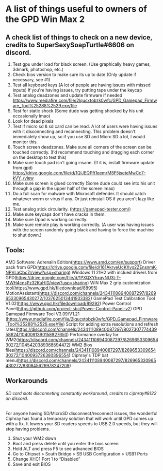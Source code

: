 # A list of things useful to owners of the GPD Win Max 2

## A check list of things to check on a new device, credits to SuperSexySoapTurtle#6606 on discord.
1. Test gpu under load for black screen. (Use graphically heavy games, 3dmark, photoshop, etc.)
2. Check bios version to make sure its up to date (Only update if necessary, see #1)
3. Test all keyboard keys (A lot of people are having issues with missed inputs) If you're having issues, try putting tape under the keycap
4. Test analog deadzones and update firmware if needed
https://www.mediafire.com/file/2lqucxtobzk0wfc/GPD_Gamepad_Firmware_Tool%25288%2529.exe/file
5. Test for static shock (Some dude was getting shocked by his unit occasionally lmao)
6. Look for dead pixels
7. Test if micro sd & sd card can be read. A lot of users were having issues with it disconnecting and reconnecting. This problem doesn't immediately show up, so if you use  SD and Micro SD a lot, I would monitor this.
8. Touch screen deadzones. Make sure all corners of the screen can be touched correctly. (I'd recommend touching and dragging each corner on the desktop to test this)
9. Make sure touch pad isn't going insane. (If it is, install firmware update from gpd) https://drive.google.com/file/d/1QlJEQPft1qemrM8F5jseteMwCc7-kVY_/view
10. Make sure screen is glued correctly (Some dude could see into his unit through a gap in the upper half of the screen lmao)
11. Do a full scan for malware with Microsoft defender. It should catch whatever worm or virus if any. Or just reinstall OS if you aren't lazy like me. 
12. Test analog stick circularity. (https://gamepad-tester.com/)
13. Make sure keycaps don't have cracks in them.
14. Make sure Dpad is working correctly.
15. Make sure remote play is working correctly. (A user was having issues with the screen randomly going black and having to force the machine to shut down.)

## Tools:
AMD Software: Adrenalin Edition(https://www.amd.com/en/support)
Driver pack from GPD(https://drive.google.com/file/d/161AkrveUcKXvo2ZEnsnmK-NPVLaCbc7r/view?usp=sharing)
Windows 11 21H2 with inclued drivers from GPD(https://drive.google.com/file/d/1PXQXYhxqyNU3t-T-MWH4cnsPz32KuHID/view?usp=sharing)
WIN Max 2 grip customization tool(https://www.gpd.hk/filedownload/88995)
MotionAssistant(https://discord.com/channels/243411108940087297/826965330965430272/1037625013441933382)
GamePad Test Calibration Tool V1.02(https://www.gpd.hk/filedownload/89292)
Power Control Panel(https://github.com/project-sbc/Power-Control-Panel-v2)
GPD Gamepad Firmware Tool V3.09/V1.21 (https://www.mediafire.com/file/2lqucxtobzk0wfc/GPD_Gamepad_Firmware_Tool%25288%2529.exe/file)
Script for adding extra resolutions and refresh rates(https://discord.com/channels/243411108940087297/802730777443958824/1040061390158827650)
Performance overlay for WM2(https://discord.com/channels/243411108940087297/826965330965430272/1045420389368594472)
WM2 Bios files(https://discord.com/channels/243411108940087297/826965330965430272/1040093726380396554)
Ciphray's TDP bat menu(https://discord.com/channels/243411108940087297/826965330965430272/830845629978247209)

## Workarounds
###### SD card slots disconneting constantly workaround, credits to ciphray#8122 on discord.
For anyone having SD/MicroSD disconnect/reconnect issues, the wonderful Ciphray has found a temporary solution that will work until GPD comes up with a fix. It lowers your SD readers speeds to USB 2.0 speeds, but they will stop having problems.

1. Shut your WM2 down
2. Boot and press delete until you enter the bios screen
3. Hold ALT and press F5 to see advanced BIOS
4. Go to Chipset > South Bridge > SB USB Configuration > USB1 Ports
5. Change XHC1 Port 1 to “Disabled”
6. Save and exit BIOS

